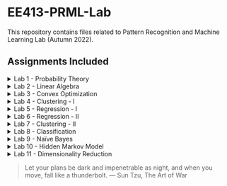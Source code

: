 # EE413-PRML-Lab

This repository contains files related to Pattern Recognition and Machine Learning Lab (Autumn 2022).

## Assignments Included
<details> 
  <summary> Lab 1 - Probability Theory </summary>
  
  1. Sampling from Uniform Distribution
  2. Sampling from Gaussian Distribution
  3. Categorical Sampling
  4. Central Limit Theorem
  5. Computing &pi; using Sampling
  6. Monty Hall Problem
  
</details>
  
<details> 
  <summary> Lab 2 - Linear Algebra </summary>
  
  1. System of Equations: Full Rank, Square Matrix
  2. System of Equations: Full Rank, Non-Square Matrix
  3. System of Equations: Non-Full Rank Matrix
  
</details>

<details> 
  <summary> Lab 3 - Convex Optimization </summary>
  
  1. Minimizing $f(x) = x^{2} + x + 2$
  2. Minimizing $f(x) = xsinx$
  3. Minimizing $f(x, y) = x^{2} + y^{2} + 2x + 2y$
  4. Minimizing $f(x, y) = xsinx + ysiny$
  
</details>

<details> 
  <summary> Lab 4 - Clustering - I </summary>
  
  1. Partition Based Clustering (K-Means)
  2. Model Based Clustering (GMM)
  
</details>

<details> 
  <summary> Lab 5 - Regression - I </summary>
  
  1. Fitting of a Line
  2. Fitting of a Plane
  3. Fitting of an M-Dimensional Hyperplane
  4. Applications of Regression: Salary Prediction
  
</details>

<details> 
  <summary> Lab 6 - Regression - II </summary>
  
  1. Polynomial Regression
  2. The Shortcomings of Linear Regression
  3. Logistic Regression
  4. Classification of Circular-Separated data using LogReg
  5. MultiClass Logistic Regression
  
</details>

<details> 
  <summary> Lab 7 - Clustering - II </summary>
  
  1. Density Based Clustering (DBSCAN)
  2. Partition Based Clustering (Fuzzy C-Means)
  3. Hierarchial Clustering (Agglomerative Approach)
  4. Applications of Clustering: MNIST Digit Dataset
  
</details>

<details> 
  <summary> Lab 8 - Classification </summary>
  
  1. Support Vector Machines
  2. K-Nearest Neighbours
  3. Applications of Classification: MNIST Digit Dataset
  
</details>

<details> 
  <summary> Lab 9 - Na&iuml;ve Bayes </summary>
  
  1. Binary Classification
  2. Sentiment Analysis
  
</details>

<details> 
  <summary> Lab 10 - Hidden Markov Model </summary>
  
  1. Evaluation Problem (Forward, Backward Algorithms)
  2. Learning Problem (Baum Welch Algorithm)
  3. Decoding Problem (Viterbi Algorithm)
  4. Using decoder from hmmlearn package
  
</details>

<details> 
  <summary> Lab 11 - Dimensionality Reduction </summary>
  
  1. PCA (Principal Component Analysis)
  2. LDA (Linear Discriminant Analysis)
  
</details>

> Let your plans be dark and impenetrable as night, and when you move, fall like a thunderbolt. &mdash; Sun Tzu, The Art of War
